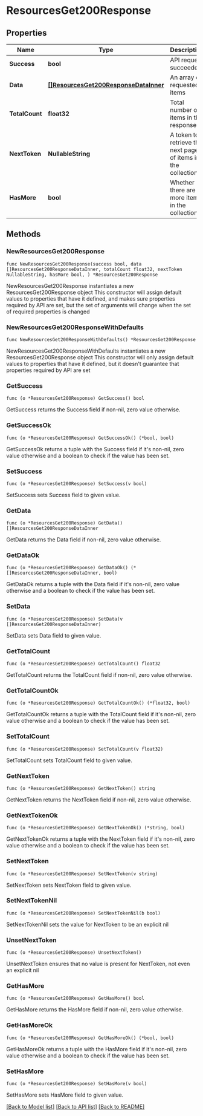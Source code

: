 # ResourcesGet200Response

## Properties

Name | Type | Description | Notes
------------ | ------------- | ------------- | -------------
**Success** | **bool** | API request succeeded | 
**Data** | [**[]ResourcesGet200ResponseDataInner**](ResourcesGet200ResponseDataInner.md) | An array of requested items | 
**TotalCount** | **float32** | Total number of items in the response | 
**NextToken** | **NullableString** | A token to retrieve the next page of items in the collection | 
**HasMore** | **bool** | Whether there are more items in the collection | 

## Methods

### NewResourcesGet200Response

`func NewResourcesGet200Response(success bool, data []ResourcesGet200ResponseDataInner, totalCount float32, nextToken NullableString, hasMore bool, ) *ResourcesGet200Response`

NewResourcesGet200Response instantiates a new ResourcesGet200Response object
This constructor will assign default values to properties that have it defined,
and makes sure properties required by API are set, but the set of arguments
will change when the set of required properties is changed

### NewResourcesGet200ResponseWithDefaults

`func NewResourcesGet200ResponseWithDefaults() *ResourcesGet200Response`

NewResourcesGet200ResponseWithDefaults instantiates a new ResourcesGet200Response object
This constructor will only assign default values to properties that have it defined,
but it doesn't guarantee that properties required by API are set

### GetSuccess

`func (o *ResourcesGet200Response) GetSuccess() bool`

GetSuccess returns the Success field if non-nil, zero value otherwise.

### GetSuccessOk

`func (o *ResourcesGet200Response) GetSuccessOk() (*bool, bool)`

GetSuccessOk returns a tuple with the Success field if it's non-nil, zero value otherwise
and a boolean to check if the value has been set.

### SetSuccess

`func (o *ResourcesGet200Response) SetSuccess(v bool)`

SetSuccess sets Success field to given value.


### GetData

`func (o *ResourcesGet200Response) GetData() []ResourcesGet200ResponseDataInner`

GetData returns the Data field if non-nil, zero value otherwise.

### GetDataOk

`func (o *ResourcesGet200Response) GetDataOk() (*[]ResourcesGet200ResponseDataInner, bool)`

GetDataOk returns a tuple with the Data field if it's non-nil, zero value otherwise
and a boolean to check if the value has been set.

### SetData

`func (o *ResourcesGet200Response) SetData(v []ResourcesGet200ResponseDataInner)`

SetData sets Data field to given value.


### GetTotalCount

`func (o *ResourcesGet200Response) GetTotalCount() float32`

GetTotalCount returns the TotalCount field if non-nil, zero value otherwise.

### GetTotalCountOk

`func (o *ResourcesGet200Response) GetTotalCountOk() (*float32, bool)`

GetTotalCountOk returns a tuple with the TotalCount field if it's non-nil, zero value otherwise
and a boolean to check if the value has been set.

### SetTotalCount

`func (o *ResourcesGet200Response) SetTotalCount(v float32)`

SetTotalCount sets TotalCount field to given value.


### GetNextToken

`func (o *ResourcesGet200Response) GetNextToken() string`

GetNextToken returns the NextToken field if non-nil, zero value otherwise.

### GetNextTokenOk

`func (o *ResourcesGet200Response) GetNextTokenOk() (*string, bool)`

GetNextTokenOk returns a tuple with the NextToken field if it's non-nil, zero value otherwise
and a boolean to check if the value has been set.

### SetNextToken

`func (o *ResourcesGet200Response) SetNextToken(v string)`

SetNextToken sets NextToken field to given value.


### SetNextTokenNil

`func (o *ResourcesGet200Response) SetNextTokenNil(b bool)`

 SetNextTokenNil sets the value for NextToken to be an explicit nil

### UnsetNextToken
`func (o *ResourcesGet200Response) UnsetNextToken()`

UnsetNextToken ensures that no value is present for NextToken, not even an explicit nil
### GetHasMore

`func (o *ResourcesGet200Response) GetHasMore() bool`

GetHasMore returns the HasMore field if non-nil, zero value otherwise.

### GetHasMoreOk

`func (o *ResourcesGet200Response) GetHasMoreOk() (*bool, bool)`

GetHasMoreOk returns a tuple with the HasMore field if it's non-nil, zero value otherwise
and a boolean to check if the value has been set.

### SetHasMore

`func (o *ResourcesGet200Response) SetHasMore(v bool)`

SetHasMore sets HasMore field to given value.



[[Back to Model list]](../README.md#documentation-for-models) [[Back to API list]](../README.md#documentation-for-api-endpoints) [[Back to README]](../README.md)


